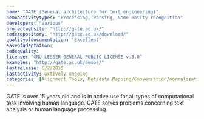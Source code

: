 ```yaml
---
name: "GATE (General architecture for text engineering)"
nemoactivitytypes: "Processing, Parsing, Name entity recognition"
developers: "Various"
projectwebsite: "http://gate.ac.uk/"
coderepository: "http://gate.ac.uk/download/"
qualityofdocumentation: "Excellent"
easeofadaptation: 
codequality: 
license: "GNU LESSER GENERAL PUBLIC LICENSE v.3.0"
examples: "http://gate.ac.uk/demos/"
lastrelease: 6/2/2015
lastactivity: actively ongoing
categories: [Alignment Tools, Metadata Mapping/Conversation/normalisation, Media Checker/Validation]
---
```

GATE is over 15 years old and is in active use for all types of computational task involving human language. GATE solves problems concerning text analysis or human language processing.
